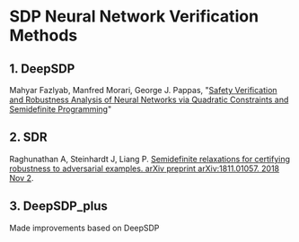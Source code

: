 # SDP Neural Network Verification Methods
## 1. DeepSDP
Mahyar Fazlyab, Manfred Morari, George J. Pappas, "[Safety Verification and Robustness Analysis of Neural Networks via Quadratic Constraints and Semidefinite Programming](https://arxiv.org/abs/1903.01287)"
## 2. SDR
Raghunathan A, Steinhardt J, Liang P. [Semidefinite relaxations for certifying robustness to adversarial examples. arXiv preprint arXiv:1811.01057. 2018 Nov 2](https://arxiv.org/abs/1811.01057).
## 3. DeepSDP_plus
Made improvements based on DeepSDP